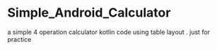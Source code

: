 # Simple_Android_Calculator
a simple 4 operation calculator kotlin code 
using table layout .
just for practice

